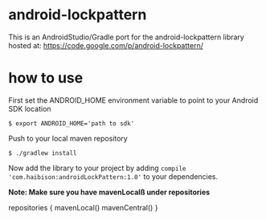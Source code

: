 android-lockpattern
===================

This is an AndroidStudio/Gradle port for the android-lockpattern
library hosted at: https://code.google.com/p/android-lockpattern/ 

how to use
==========

First set the ANDROID_HOME environment variable to point to your Android SDK location

    $ export ANDROID_HOME='path to sdk'

Push to your local maven repository

    $ ./gradlew install

Now add the library to your project by adding ````compile 'com.haibison:androidLockPattern:1.0'```` to your dependencies.

**Note: Make sure you have mavenLocalß under repositories**

repositories {
mavenLocal()
mavenCentral()
}
